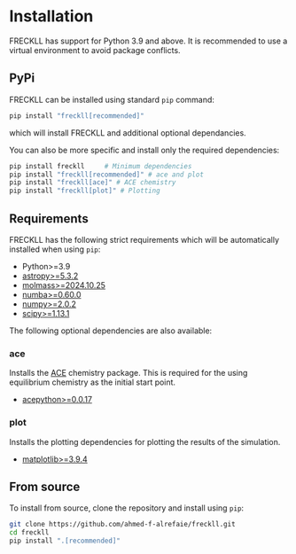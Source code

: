 # Installation

FRECKLL has support for Python 3.9 and above. It is recommended to use a virtual environment to avoid package conflicts.

## PyPi

FRECKLL can be installed using standard `pip` command:

```bash
pip install "freckll[recommended]"
```

which will install FRECKLL and additional optional dependancies.

You can also be more specific and install only the required dependencies:

```bash
pip install freckll     # Minimum dependencies
pip install "freckll[recommended]" # ace and plot
pip install "freckll[ace]" # ACE chemistry
pip install "freckll[plot]" # Plotting
```

## Requirements

FRECKLL has the following strict requirements which will be automatically installed when using `pip`:

- Python>=3.9
- [astropy>=5.3.2](https://www.astropy.org)
- [molmass>=2024.10.25](https://pypi.org/project/molmass/)
- [numba>=0.60.0](https://numba.pydata.org)
- [numpy>=2.0.2](https://numpy.org)
- [scipy>=1.13.1](https://scipy.org)

The following optional dependencies are also available:

### ace

Installs the [ACE](https://ui.adsabs.harvard.edu/abs/2012A%26A...548A..73A/abstract) chemistry package.
This is required for the using equilibrium chemistry as the initial start point.

- [acepython>=0.0.17](https://github.com/ahmed-f-alrefaie/acepython)

### plot

Installs the plotting dependencies for plotting the results of the simulation.

- [matplotlib>=3.9.4](https://matplotlib.org/)

## From source

To install from source, clone the repository and install using `pip`:

```bash
git clone https://github.com/ahmed-f-alrefaie/freckll.git
cd freckll
pip install ".[recommended]"
```
